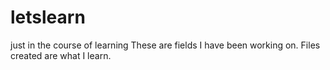 # letslearn
just in the course of learning
These are fields I have been working on.
Files created are what I learn.
